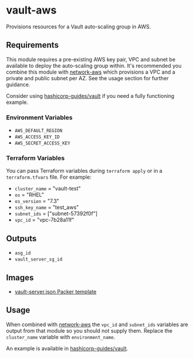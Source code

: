 # vault-aws

Provisions resources for a Vault auto-scaling group in AWS.

## Requirements

This module requires a pre-existing AWS key pair, VPC and subnet be available to
deploy the auto-scaling group within. It's recommended you combine this module
with [network-aws](https://github.com/hashicorp-modules/network-aws/) which
provisions a VPC and a private and public subnet per AZ. See the usage section
for further guidance.

Consider using [hashicorp-guides/vault](https://github.com/hashicorp-guides/vault/blob/master/terraform-aws/)
if you need a fully functioning example.

### Environment Variables

- `AWS_DEFAULT_REGION`
- `AWS_ACCESS_KEY_ID`
- `AWS_SECRET_ACCESS_KEY`

### Terraform Variables

You can pass Terraform variables during `terraform apply` or in a
`terraform.tfvars` file. For example:

- `cluster_name` = "vault-test"
- `os` = "RHEL"
- `os_version` = "7.3"
- `ssh_key_name` = "test_aws"
- `subnet_ids` = ["subnet-57392f0f"]
- `vpc_id` = "vpc-7b28a11f"

## Outputs

- `asg_id`
- `vault_server_sg_id`

## Images

- [vault-server.json Packer template](https://github.com/hashicorp-modules/packer-templates/blob/master/vault/vault-server.json)

## Usage

When combined with [network-aws](https://github.com/hashicorp-modules/network-aws/)
the `vpc_id` and `subnet_ids` variables are output from that module so you should
not supply them. Replace the `cluster_name` variable with `environment_name`.

An example is available in [hashicorp-guides/vault](https://github.com/hashicorp-guides/vault/blob/master/terraform-aws/main.tf).
